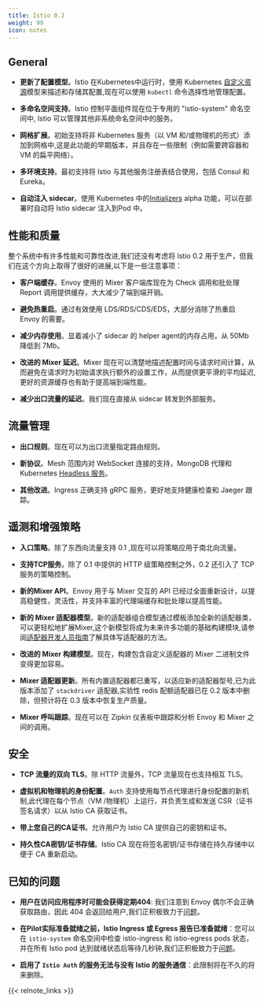 ```yaml
---
title: Istio 0.2
weight: 99
icon: notes
---
```


## General

- **更新了配置模型**。Istio 在Kubernetes中运行时，使用 Kubernetes [自定义资源](https://kubernetes.io/docs/concepts/extend-kubernetes/api-extension/custom-resources/)模型来描述和存储其配置,现在可以使用 `kubectl` 命令选择性地管理配置。

- **多命名空间支持**。Istio 控制平面组件现在位于专用的 "istio-system" 命名空间中, Istio 可以管理其他非系统命名空间中的服务。

- **网格扩展**。初始支持将非 Kubernetes 服务（以 VM 和/或物理机的形式）添加到网格中,这是此功能的早期版本，并且存在一些限制（例如需要跨容器和 VM 的扁平网络）。

- **多环境支持**。最初支持将 Istio 与其他服务注册表结合使用，包括 Consul 和 Eureka。

- **自动注入 sidecar**。使用 Kubernetes 中的[Initializers](https://kubernetes.io/docs/reference/access-authn-authz/extensible-admission-controllers/) alpha 功能，可以在部署时自动将 Istio sidecar 注入到Pod 中。

## 性能和质量

整个系统中有许多性能和可靠性改进,我们还没有考虑将 Istio 0.2 用于生产，但我们在这个方向上取得了很好的进展,以下是一些注意事项：

- **客户端缓存**。Envoy 使用的 Mixer 客户端库现在为 Check 调用和批处理 Report 调用提供缓存，大大减少了端到端开销。

- **避免热重启**。通过有效使用 LDS/RDS/CDS/EDS，大部分消除了热重启 Envoy 的需要。

- **减少内存使用**。显着减小了 sidecar 的 helper agent的内存占用，从 50Mb 降低到 7Mb。

- **改进的 Mixer 延迟**。Mixer 现在可以清楚地描述配置时间与请求时间计算，从而避免在请求时为初始请求执行额外的设置工作，从而提供更平滑的平均延迟,更好的资源缓存也有助于提高端到端性能。

- **减少出口流量的延迟**。我们现在直接从 sidecar 转发到外部服务。

## 流量管理

- **出口规则**。现在可以为出口流量指定路由规则。

- **新协议**。Mesh 范围内对 WebSocket 连接的支持，MongoDB 代理和 Kubernetes [Headless 服务](https://kubernetes.io/docs/concepts/services-networking/service/#headless-services)。

- **其他改进**。Ingress 正确支持 gRPC 服务，更好地支持健康检查和 Jaeger 跟踪。

## 遥测和增强策略

- **入口策略**。除了东西向流量支持 0.1 ,现在可以将策略应用于南北向流量。

- **支持TCP服务**。除了 0.1 中提供的 HTTP 级策略控制之外，0.2 还引入了 TCP 服务的策略控制。

- **新的Mixer API**。Envoy 用于与 Mixer 交互的 API 已经过全面重新设计，以提高稳健性，灵活性，并支持丰富的代理端缓存和批处理以提高性能。

- **新的 Mixer 适配器模型**。新的适配器组合模型通过模板添加全新的适配器类，可以更轻松地扩展Mixer,这个新模型将成为未来许多功能的基础构建模块,请参阅[适配器开发人员指南](https://github.com/istio/istio/wiki/Mixer-Compiled-In-Adapter-Dev-Guide)了解具体写适配器的方法。

- **改进的 Mixer 构建模型**。现在，构建包含自定义适配器的 Mixer 二进制文件变得更加容易。

- **Mixer 适配器更新**。所有内置适配器都已重写，以适应新的适配器型号,已为此版本添加了 `stackdriver` 适配器,实验性 redis 配额适配器已在 0.2 版本中删除，但预计将在 0.3 版本中恢复生产质量。

- **Mixer 呼叫跟踪**。现在可以在 Zipkin 仪表板中跟踪和分析 Envoy 和 Mixer 之间的调用。

## 安全

- **TCP 流量的双向 TLS**。除 HTTP 流量外，TCP 流量现在也支持相互 TLS。

- **虚拟机和物理机的身份配置**。`Auth` 支持使用每节点代理进行身份配置的新机制,此代理在每个节点（VM /物理机）上运行，并负责生成和发送 CSR（证书签名请求）以从 Istio CA 获取证书。

- **带上您自己的CA证书**。允许用户为 Istio CA 提供自己的密钥和证书。

- **持久性CA密钥/证书存储**。Istio CA 现在将签名密钥/证书存储在持久存储中以便于 CA 重新启动。

## 已知的问题

- **用户在访问应用程序时可能会获得定期404**:  我们注意到 Envoy 偶尔不会正确获取路由，因此 404 会返回给用户,我们正积极致力于[问题](https://github.com/istio/istio/issues/1038)。

- **在Pilot实际准备就绪之前，Istio Ingress 或 Egress 报告已准备就绪**：您可以在 `istio-system` 命名空间中检查 istio-ingress 和 istio-egress pods 状态，并在所有 Istio pod 达到就绪状态后等待几秒钟,我们正积极致力于[问题](https://github.com/istio/istio/pull/1055)。

- **启用了 `Istio Auth` 的服务无法与没有 Istio 的服务通信**：此限制将在不久的将来删除。

{{< relnote_links >}}
